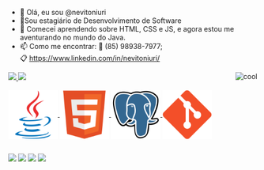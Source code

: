 - 👋 Olá, eu sou @nevitoniuri
- 🌱Sou estagiário de Desenvolvimento de Software
- 👀 Comecei aprendendo sobre HTML, CSS e JS, e agora estou me aventurando no mundo do Java.
- 📫 Como me encontrar: 
   :iphone: (85) 98938-7977;    
   :clipboard: https://www.linkedin.com/in/nevitoniuri/
   
   
 <div>
  <a href="https://github.com/nevitoniuri">
  <img height="150em" src="https://github-readme-stats.vercel.app/api?username=nevitoniuri&show_icons=true&theme=dracula&include_all_commits=true&count_private=true"/>
  <img height="150em" src="https://github-readme-stats.vercel.app/api/top-langs/?username=nevitoniuri&layout=compact&langs_count=7&theme=dracula"/>
     <img height="250em" align="right" alt="cool" src="https://c.tenor.com/oCzvjkjNQ-oAAAAC/cool.gif">
</div>
<div style="display: inline_block"><br>
  <img align="center" alt="Java" height="100" width="100" src="https://raw.githubusercontent.com/devicons/devicon/master/icons/java/java-original.svg">
  <img align="center" alt="Rafa-HTML" height="100" width="100" src="https://raw.githubusercontent.com/devicons/devicon/master/icons/html5/html5-original.svg">
  <img align="center" alt="Postgres" height="100" width="100" src="https://raw.githubusercontent.com/devicons/devicon/master/icons/postgresql/postgresql-original.svg">
  <img align="center" alt="Git" height="100" width="100" src="https://raw.githubusercontent.com/devicons/devicon/master/icons/git/git-plain.svg">
</div>
   
  
  ##
 
<div> 
  <a href="https://instagram.com/nevitoniuri" target="_blank"><img src="https://img.shields.io/badge/-Instagram-%23E4405F?style=for-the-badge&logo=instagram&logoColor=white" target="_blank"></a>
   <a href="https://api.whatsapp.com/send?phone=55859893879777&text=Ol%C3%A1%2C%20tudo%20bem%3F%20Te%20vi%20no%20Github." target="_blank"><img src="https://img.shields.io/badge/WhatsApp-25D366?style=for-the-badge&logo=whatsapp&logoColor=white" target="_blank"></a> 
  <a href = "mailto:iurineviton@gmail.com"><img src="https://img.shields.io/badge/Gmail-D14836?style=for-the-badge&logo=gmail&logoColor=white" target="_blank"></a>
  <a href="https://www.linkedin.com/in/nevitoniuri" target="_blank"><img src="https://img.shields.io/badge/-LinkedIn-%230077B5?style=for-the-badge&logo=linkedin&logoColor=white" target="_blank"></a> 
</div>


<!---
nevitoniuri/nevitoniuri is a ✨ special ✨ repository because its `README.md` (this file) appears on your GitHub profile.
You can click the Preview link to take a look at your changes.
--->
